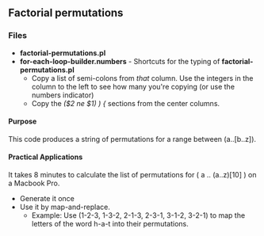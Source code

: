 ## Factorial permutations

### Files
- **factorial-permutations.pl**
- **for-each-loop-builder.numbers** - Shortcuts for the typing of **factorial-permutations.pl**
	- Copy a list of semi-colons from *that* column. Use the integers in the column to the left to see how many you're copying (or use the numbers indicator)
	- Copy the *($2 ne $1)	) {* sections from the center columns.

#### Purpose

This code produces a string of permutations for a range between (a..[b..z]).

#### Practical Applications

It takes 8 minutes to calculate the list of permutations for ( a .. (a..z)[10] ) on a Macbook Pro. 

- Generate it once
- Use it by map-and-replace.
	- Example: Use (1-2-3, 1-3-2, 2-1-3, 2-3-1, 3-1-2, 3-2-1) to map the letters of the word h-a-t into their permutations.